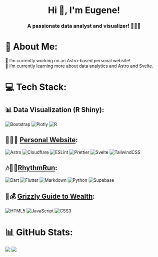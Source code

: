 <h1 align="center">Hi 👋, I'm Eugene!</h1>
<h3 align="center">A passionate data analyst and visualizer! 👨🏻‍🎨</h3>

# 💫 About Me:
🔭 I’m currently working on an Astro-based personal website!<br>🌱 I’m currently learning more about data analytics and Astro and Svelte.

# 💻 Tech Stack:

## 📊 Data Visualization (R Shiny):
![Bootstrap](https://img.shields.io/badge/bootstrap-%238511FA.svg?style=for-the-badge&logo=bootstrap&logoColor=white)
![Plotly](https://img.shields.io/badge/Plotly-%233F4F75.svg?style=for-the-badge&logo=plotly&logoColor=white)
![R](https://img.shields.io/badge/r-%23276DC3.svg?style=for-the-badge&logo=r&logoColor=white)


## 👨🏻‍💻 <a href="https://github.com/euhystho/euhystho.github.io">Personal Website</a>:
![Astro](https://img.shields.io/badge/astro-%232C2052.svg?style=for-the-badge&logo=astro&logoColor=white) ![Cloudflare](https://img.shields.io/badge/Cloudflare-F38020?style=for-the-badge&logo=Cloudflare&logoColor=white) ![ESLint](https://img.shields.io/badge/ESLint-4B3263?style=for-the-badge&logo=eslint&logoColor=white) ![Prettier](https://img.shields.io/badge/prettier-%23F7B93E.svg?style=for-the-badge&logo=prettier&logoColor=black) ![Svelte](https://img.shields.io/badge/svelte-%23f1413d.svg?style=for-the-badge&logo=svelte&logoColor=white) ![TailwindCSS](https://img.shields.io/badge/tailwindcss-%2338B2AC.svg?style=for-the-badge&logo=tailwind-css&logoColor=white) 


## 🎶🏃‍♂️<a href="https://github.com/euhystho/rhythm-run">RhythmRun</a>:
![Dart](https://img.shields.io/badge/dart-%230175C2.svg?style=for-the-badge&logo=dart&logoColor=white) ![Flutter](https://img.shields.io/badge/Flutter-%2302569B.svg?style=for-the-badge&logo=Flutter&logoColor=white) ![Markdown](https://img.shields.io/badge/markdown-%23000000.svg?style=for-the-badge&logo=markdown&logoColor=white) ![Python](https://img.shields.io/badge/python-3670A0?style=for-the-badge&logo=python&logoColor=ffdd54)  ![Supabase](https://img.shields.io/badge/Supabase-3ECF8E?style=for-the-badge&logo=supabase&logoColor=white) 


## 🐻💰 <a href="https://github.com/euhystho/finlit_ggtw">Grizzly Guide to Wealth</a>:
![HTML5](https://img.shields.io/badge/html5-%23E34F26.svg?style=for-the-badge&logo=html5&logoColor=white) 
![JavaScript](https://img.shields.io/badge/javascript-%23323330.svg?style=for-the-badge&logo=javascript&logoColor=%23F7DF1E) 
![CSS3](https://img.shields.io/badge/css3-%231572B6.svg?style=for-the-badge&logo=css3&logoColor=white) 


# 📊 GitHub Stats:
![](https://github-readme-stats.vercel.app/api/top-langs/?username=euhystho&theme=merko&hide_border=true&include_all_commits=true&count_private=false&layout=compact)
![](https://nirzak-streak-stats.vercel.app/?user=euhystho&theme=merko&hide_border=true)

<!-- Proudly created with GPRM ( https://gprm.itsvg.in ) -->
